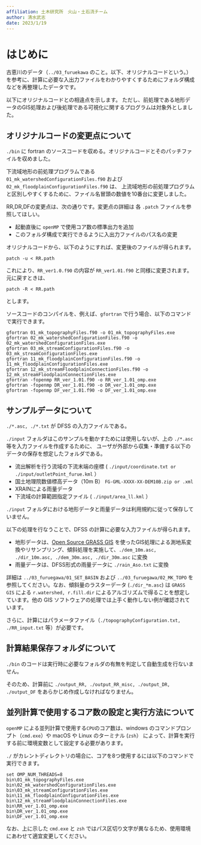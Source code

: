```yaml
---
affiliation: 土木研究所　火山・土石流チーム
author: 清水武志
date: 2023/1/19
---
```



# はじめに

古恵川のデータ（`../03_furuekawa` のこと。以下、オリジナルコードという。）を参考に、計算に必要な入出力ファイルをわかりやすくするためにフォルダ構成などを再整理したデータです。

以下にオリジナルコードとの相違点を示します。
ただし、前処理である地形データのGIS処理および後処理である可視化に関するプログラムは対象外としました。


## オリジナルコードの変更点について

`./bin` に fortran のソースコードを収める。オリジナルコードとそのパッチファイルを収めました。

下流域地形の前処理プログラムである `01_mk_watershedConfigurationFiles.f90` および `02_mk_floodplainConfigurationFiles.f90` は、
上流域地形の前処理プログラムと区別しやすくするために、ファイル名冒頭の数値を10番台に変更しました。

RR,DR,DFの変更点は、次の通りです。変更点の詳細は 各 `.patch` ファイルを参照してほしい。

+ 起動直後に `openMP` で使用コア数の標準出力を追加
+ このフォルダ構成で実行できるように入出力ファイルのパス名の変更


オリジナルコードから、以下のようにすれば、変更後のファイルが得られます。
```
patch -u < RR.path
```
これにより、`RR_ver1.0.f90` の内容が `RR_ver1.01.f90` と同様に変更されます。
元に戻すときは、
```
patch -R < RR.path
```
とします。

ソースコードのコンパイルを、例えば、`gfortran` で行う場合、以下のコマンドで実行できます。
```
gfortran 01_mk_topographyFiles.f90 -o 01_mk_topographyFiles.exe
gfortran 02_mk_watershedConfigurationFiles.f90 -o 02_mk_watershedConfigurationFiles.exe
gfortran 03_mk_streamConfigurationFiles.f90 -o 03_mk_streamConfigurationFiles.exe
gfortran 11_mk_floodplainConfigurationFiles.f90 -o 11_mk_floodplainConfigurationFiles.exe
gfortran 12_mk_streamFloodplainConnectionFiles.f90 -o 12_mk_streamFloodplainConnectionFiles.exe
gfortran -fopenmp RR_ver_1.01.f90 -o RR_ver_1.01_omp.exe
gfortran -fopenmp DR_ver_1.01.f90 -o DR_ver_1.01_omp.exe
gfortran -fopenmp DF_ver_1.01.f90 -o DF_ver_1.01_omp.exe
```


## サンプルデータについて

`./*.asc, ./*.txt` が DFSS の入力ファイルである。

`./input` フォルダはこのサンプルを動かすためには使用しないが、上の `./*.asc` 等を入力ファイルを作成するために、
ユーザが外部から収集・準備する以下のデータの保存を想定したフォルダである。

+ 流出解析を行う流域の下流末端の座標 ( `./input/coordinate.txt or ./input/outletPoint_furue.kml` ）
+ 国土地理院数値標高データ（10m B） `FG-GML-XXXX-XX-DEM10B.zip or .xml`
+ XRAINによる雨量データ
+ 下流域の計算範囲指定ファイル ( `./input/area_ll.kml` ）

`./input` フォルダにおける地形データと雨量データは利用規約に従って保存していません。

以下の処理を行なうことで、DFSS の計算に必要な入力ファイルが得られます。

+ 地形データは、[Open Source GRASS GIS](https://grass.osgeo.org/) を使ったGIS処理による測地系変換やリサンプリング、傾斜処理を実施して、`./dem_10m.asc, ./dir_10m.asc, ./dem_30m.asc, ./dir_30m.asc` に変換
+ 雨量データは、DFSS形式の雨量データに `./rain_Aso.txt` に変換

詳細は `../03_furuegawa/01_SET_BASIN` および `../03_furuegawa/02_MK_TOPO` を参照してください。なお、傾斜量のラスターデータ (`./dir_*m.asc`) は `GRASS GIS` による `r.watershed, r.fill.dir` によるアルゴリズムで得ることを想定しています。他の GIS ソフトウェアの処理では上手く動作しない例が確認されています。

さらに、計算にはパラメータファイル（`./topographyConfiguration.txt, ./RR_input.txt` 等）が必要です。



## 計算結果保存フォルダについて

`./bin` のコードは実行時に必要なフォルダの有無を判定して自動生成を行ないません。

そのため、計算前に `./output_RR, ./output_RR_misc, ./output_DR, ./output_DF` をあらかじめ作成しなければなりません。



## 並列計算で使用するコア数の設定と実行方法について

`openMP` による並列計算で使用する`CPU`のコア数は、windows のコマンドプロンプト（`cmd.exe`）や macOS や Linux のターミナル (`zsh`） によって、計算を実行する前に環境変数として設定する必要があります。

`./` がカレントディレクトリの場合に、コアを8つ使用するには以下のコマンドで実行できます。
```
set OMP_NUM_THREADS=8
bin\01_mk_topographyFiles.exe
bin\02_mk_watershedConfigurationFiles.exe
bin\03_mk_streamConfigurationFiles.exe
bin\11_mk_floodplainConfigurationFiles.exe
bin\12_mk_streamFloodplainConnectionFiles.exe
bin\RR_ver_1.01_omp.exe
bin\DR_ver_1.01_omp.exe
bin\DF_ver_1.01_omp.exe
```

なお、上に示した `cmd.exe` と `zsh` ではパス区切り文字が異なるため、使用環境にあわせて適宜変更してください。
